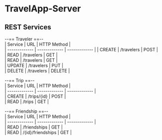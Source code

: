 # TravelApp-Server

REST Services
-----------
    
--== Traveler ==--    
| Service  | URL | HTTP Method |  
| ------------- | ------------- |  ------------- |
| CREATE  | /travelers  | POST |  
| READ  | /travelers  | GET |  
| READ  | /travelers  | GET |  
| UPDATE  | /travelers  | PUT |  
| DELETE  | /travelers  | DELETE |  
    
--== Trip ==--    
| Service  | URL | HTTP Method |  
| ------------- | ------------- |  ------------- |  
| CREATE  | /trips/{id}  | POST |  
| READ  | /trips  | GET |  
    
--== Friendship ==--    
| Service  | URL | HTTP Method |  
| ------------- | ------------- |  ------------- |  
| READ  | /friendships  | GET |  
| READ  | /{id}/friendships  | GET |  